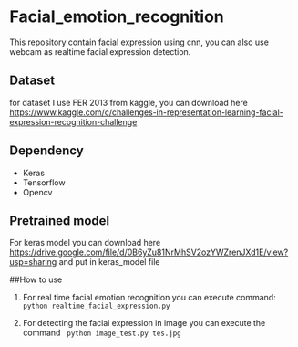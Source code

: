 # Facial_emotion_recognition
 
This repository contain facial expression using cnn, you can also use webcam as realtime facial expression detection. 

## Dataset 
for dataset I use FER 2013 from kaggle, you can download here
https://www.kaggle.com/c/challenges-in-representation-learning-facial-expression-recognition-challenge 

## Dependency 
- Keras
- Tensorflow
- Opencv

## Pretrained model
For keras model you can download here
https://drive.google.com/file/d/0B6yZu81NrMhSV2ozYWZrenJXd1E/view?usp=sharing 
and put in keras_model file

##How to use

1. For real time facial emotion recognition you can execute command: ```python realtime_facial_expression.py``` 

2. For detecting the facial expression in image you can execute the command ```
python image_test.py tes.jpg```

